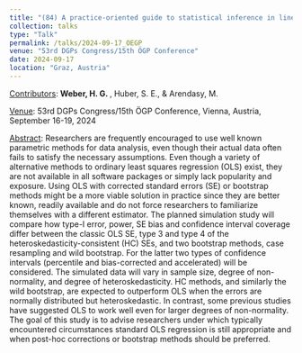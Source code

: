 ```yaml
---
title: "(84) A practice-oriented guide to statistical inference in linear modeling for non-normal or heteroskedastic error distributions"
collection: talks
type: "Talk"
permalink: /talks/2024-09-17_OEGP
venue: "53rd DGPs Congress/15th ÖGP Conference"
date: 2024-09-17
location: "Graz, Austria"
---
```


<u>Contributors</u>: <b>Weber, H. G. </b>, Huber, S. E., & Arendasy, M.

<u>Venue</u>: 53rd DGPs Congress/15th ÖGP Conference, Vienna, Austria, September 16-19, 2024

<u>Abstract</u>: Researchers are frequently encouraged to use well known parametric methods for data analysis, even though their actual data often fails to satisfy the necessary assumptions. Even though a variety of alternative methods to ordinary least squares regression (OLS) exist, they are not available in all software packages or simply lack popularity and exposure. Using OLS with corrected standard errors (SE) or bootstrap methods might be a more viable solution in practice since they are better known, readily available and do not force researchers to familiarize themselves with a different estimator. The planned simulation study will compare how type-I error, power, SE bias and confidence interval coverage differ between the classic OLS SE, type 3 and type 4 of the heteroskedasticity-consistent (HC) SEs, and two bootstrap methods, case resampling and wild bootstrap. For the latter two types of confidence intervals (percentile and bias-corrected and accelerated) will be considered. The simulated data will vary in sample size, degree of non-normality, and degree of heteroskedasticity. HC methods, and similarly the wild bootstrap, are expected to outperform OLS when the errors are normally distributed but heteroskedastic. In contrast, some previous studies have suggested OLS to work well even for larger degrees of non-normality. The goal of this study is to advise researchers under which typically encountered circumstances standard OLS regression is still appropriate and when post-hoc corrections or bootstrap methods should be preferred.

<!---
[Slides](http://stefaneha.github.io/files/2024-09-16_OEGP.pdf){:target="_blank"}
-->